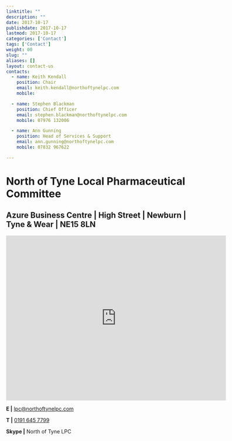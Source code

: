 ```yaml
---
linktitle: ""
description: ""
date: 2017-10-17
publishdate: 2017-10-17
lastmod: 2017-10-17
categories: ['Contact']
tags: ['Contact']
weight: 00
slug: ""
aliases: []
layout: contact-us
contacts:
  - name: Keith Kendall
    position: Chair
    email: keith.kendall@northoftynelpc.com
    mobile:

  - name: Stephen Blackman
    position: Chief Officer
    email: stephen.blackman@northoftynelpc.com
    mobile: 07976 132006

  - name: Ann Gunning
    position: Head of Services & Support
    email: ann.gunning@northoftynelpc.com
    mobile: 07832 967622

---
```


# North of Tyne Local Pharmaceutical Committee

## Azure Business Centre  |  High Street  |  Newburn  |  Tyne & Wear  | NE15 8LN  

<iframe src="https://www.google.com/maps/embed?pb=!1m18!1m12!1m3!1d2289.5278350748936!2d-1.73963438398755!3d54.98137895868795!2m3!1f0!2f0!3f0!3m2!1i1024!2i768!4f13.1!3m3!1m2!1s0x487dd870ad082f87%3A0x1afc4a8133fddae1!2sAzure+Business+Centres!5e0!3m2!1sen!2suk!4v1508255724101" width="600" height="450" frameborder="0" style="border:0" allowfullscreen></iframe>

**E  |** [lpc@northoftynelpc.com](mailto:lpc@northoftynelpc.com)  

**T  |** [0191 645 7799](Tel:01916457799)  

**Skype  |** North of Tyne LPC  

